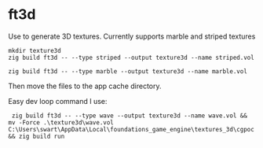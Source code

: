 # ft3d

Use to generate 3D textures. Currently supports marble and striped textures

```text
mkdir texture3d
zig build ft3d -- --type striped --output texture3d --name striped.vol

zig build ft3d -- --type marble --output texture3d --name marble.vol
```

Then move the files to the app cache directory.

Easy dev loop command I use:

```text
 zig build ft3d -- --type wave --output texture3d --name wave.vol && mv -Force .\texture3d\wave.vol C:\Users\swart\AppData\Local\foundations_game_engine\textures_3d\cgpoc && zig build run
```

